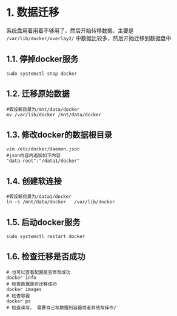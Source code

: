 # 1. 数据迁移
系统盘用着用着不够用了，然后开始转移数据。主要是 `/var/lib/docker/overlay2/` 中数据比较多，然后开始迁移到数据盘中

## 1.1. 停掉docker服务
```shell
sudo systemctl stop docker
```

## 1.2. 迁移原始数据
```shell
#假设新目录为/mnt/data/docker
mv /var/lib/docker /mnt/data/docker
```

## 1.3. 修改docker的数据根目录
```shell
vim /etc/docker/daemon.json
#json内容内追加如下内容
"data-root":"/data1/docker"
```

## 1.4. 创建软连接
```shell
#假设新目录为/data1/docker
ln -s /mnt/data/docker   /var/lib/docker
```

## 1.5. 启动docker服务
```shell
sudo systemctl restart docker
```

## 1.6. 检查迁移是否成功
```shell
# 也可以查看配置是否修改成功
docker info
# 检查数据是否迁移成功
docker images
# 检查容器
docker ps
# 检查读写， 需要自己写数据到容器或者其他写操作/
```
